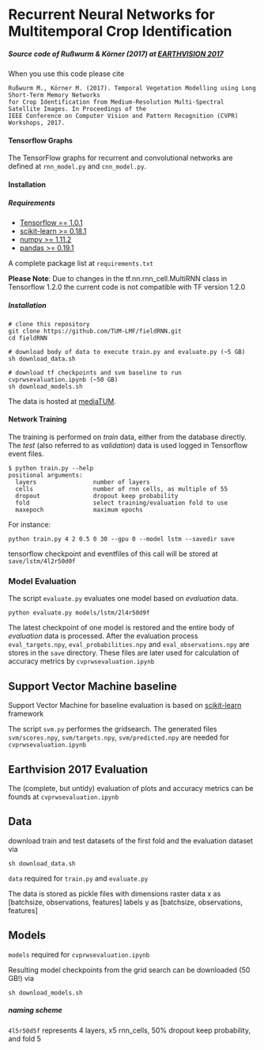 # Recurrent Neural Networks for Multitemporal Crop Identification

##### Source code of Rußwurm & Körner (2017) at [EARTHVISION 2017](https://www.grss-ieee.org/earthvision2017/)

When you use this code please cite
```
Rußwurm M., Körner M. (2017). Temporal Vegetation Modelling using Long Short-Term Memory Networks
for Crop Identification from Medium-Resolution Multi-Spectral Satellite Images. In Proceedings of the
IEEE Conference on Computer Vision and Pattern Recognition (CVPR) Workshops, 2017.
```

#### Tensorflow Graphs
The TensorFlow graphs for recurrent and convolutional networks are defined at ```rnn_model.py``` and ```cnn_model.py```.

#### Installation

##### Requirements

* [Tensorflow == 1.0.1](https://www.tensorflow.org/)
* [scikit-learn >= 0.18.1](http://scikit-learn.org/stable/)
* [numpy >= 1.11.2](http://www.numpy.org/)
* [pandas >= 0.19.1](http://pandas.pydata.org/)

A complete package list at ```requirements.txt```

**Please Note**: Due to changes in the tf.nn.rnn_cell.MultiRNN class in Tensorflow 1.2.0 the current code is not compatible with TF version 1.2.0

##### Installation
```
# clone this repository
git clone https://github.com/TUM-LMF/fieldRNN.git
cd fieldRNN

# download body of data to execute train.py and evaluate.py (~5 GB)
sh download_data.sh

# download tf checkpoints and svm baseline to run cvprwsevaluation.ipynb (~50 GB)
sh download_models.sh
```

The data is hosted at [mediaTUM](https://mediatum.ub.tum.de/1370728).

#### Network Training
The training is performed on *train* data, either from the database directly. The *test* (also referred to as *validation*) data is used logged in Tensorflow event files.

```
$ python train.py --help
positional arguments:
  layers                number of layers
  cells                 number of rnn cells, as multiple of 55
  dropout               dropout keep probability
  fold                  select training/evaluation fold to use
  maxepoch              maximum epochs

```

For instance:
```
python train.py 4 2 0.5 0 30 --gpu 0 --model lstm --savedir save
```
tensorflow checkpoint and eventfiles of this call will be stored at ```save/lstm/4l2r50d0f```

### Model Evaluation
The script ```evaluate.py``` evaluates one model based on *evaluation* data.

```
python evaluate.py models/lstm/2l4r50d9f
```
The latest checkpoint of one model is restored and the entire body of *evaluation* data is processed.
After the evaluation process ```eval_targets.npy```, ```eval_probabilities.npy``` and ```eval_observations.npy``` are stores in the ```save``` directory.
These files are later used for calculation of accuracy metrics by ```cvprwsevaluation.ipynb```

## Support Vector Machine baseline
Support Vector Machine for baseline evaluation is based on [scikit-learn](http://scikit-learn.org/stable/) framework

The script ```svm.py``` performes the gridsearch.
The generated files ```svm/scores.npy```, ```svm/targets.npy```,  ```svm/predicted.npy``` are needed for ```cvprwsevaluation.ipynb```

## Earthvision 2017 Evaluation

The (complete, but untidy) evaluation of plots and accuracy metrics can be founds at ```cvprwsevaluation.ipynb```

## Data

download train and test datasets of the first fold and the evaluation dataset via
```
sh download_data.sh
```
```data``` required for ```train.py``` and ```evaluate.py```

The data is stored as pickle files with dimensions 
raster data x as [batchsize, observations, features]
labels y as [batchsize, observations, features]

## Models
```models``` required for ```cvprwsevaluation.ipynb```

Resulting model checkpoints from the grid search can be downloaded (50 GB!) via 
```
sh download_models.sh
```

##### naming scheme
```4l5r50d5f``` represents 4 layers, x5 rnn_cells, 50% dropout keep probability, and fold 5

